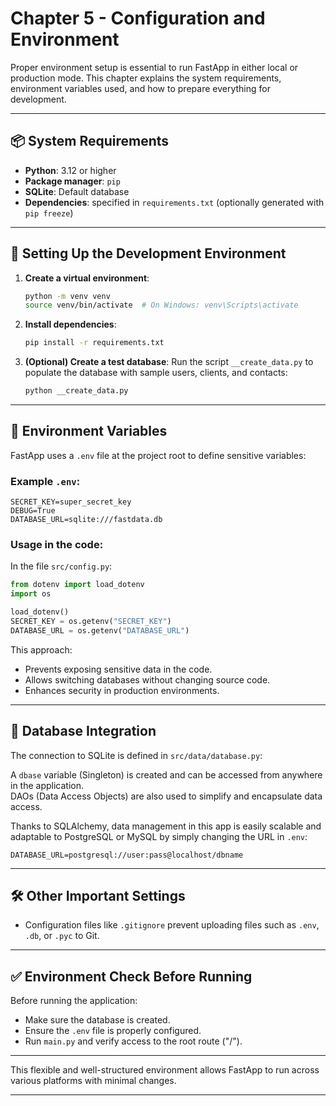 # Chapter 5 - Configuration and Environment

Proper environment setup is essential to run FastApp in either local or production mode. This chapter explains the system requirements, environment variables used, and how to prepare everything for development.

---

## 📦 System Requirements

- **Python**: 3.12 or higher  
- **Package manager**: `pip`  
- **SQLite**: Default database  
- **Dependencies**: specified in `requirements.txt` (optionally generated with `pip freeze`)

---

## 🧪 Setting Up the Development Environment

1. **Create a virtual environment**:
   ```bash
   python -m venv venv
   source venv/bin/activate  # On Windows: venv\Scripts\activate
   ```

2. **Install dependencies**:
   ```bash
   pip install -r requirements.txt
   ```

3. **(Optional) Create a test database**:
   Run the script `__create_data.py` to populate the database with sample users, clients, and contacts:

   ```bash
   python __create_data.py
   ```

---

## 🔐 Environment Variables

FastApp uses a `.env` file at the project root to define sensitive variables:

### Example `.env`:
```env
SECRET_KEY=super_secret_key
DEBUG=True
DATABASE_URL=sqlite:///fastdata.db
```

### Usage in the code:  
In the file `src/config.py`:
```python
from dotenv import load_dotenv
import os

load_dotenv()
SECRET_KEY = os.getenv("SECRET_KEY")
DATABASE_URL = os.getenv("DATABASE_URL")
```

This approach:
- Prevents exposing sensitive data in the code.
- Allows switching databases without changing source code.
- Enhances security in production environments.

---

## 🧩 Database Integration

The connection to SQLite is defined in `src/data/database.py`:

A `dbase` variable (Singleton) is created and can be accessed from anywhere in the application.  
DAOs (Data Access Objects) are also used to simplify and encapsulate data access.

Thanks to SQLAlchemy, data management in this app is easily scalable and adaptable to PostgreSQL or MySQL by simply changing the URL in `.env`:

```env
DATABASE_URL=postgresql://user:pass@localhost/dbname
```

---

## 🛠️ Other Important Settings

- Configuration files like `.gitignore` prevent uploading files such as `.env`, `.db`, or `.pyc` to Git.

---

## ✅ Environment Check Before Running

Before running the application:

- Make sure the database is created.
- Ensure the `.env` file is properly configured.
- Run `main.py` and verify access to the root route ("/").

---

This flexible and well-structured environment allows FastApp to run across various platforms with minimal changes.

---